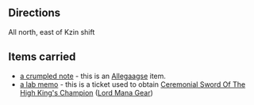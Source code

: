 ## Directions

All north, east of Kzin shift

## Items carried

-   [a crumpled note](Crumpled_Note.md "wikilink") - this is an
    [Allegaagse](Allegaagse "wikilink") item.
-   [a lab memo](Lab_Memo_From_Jungle.md "wikilink") - this is a ticket
    used to obtain [Ceremonial Sword Of The High King's
    Champion](Ceremonial_Sword_Of_The_High_King's_Champion "wikilink")
    ([Lord Mana Gear](:Category:_Lord_Mana_Gear.md "wikilink"))
